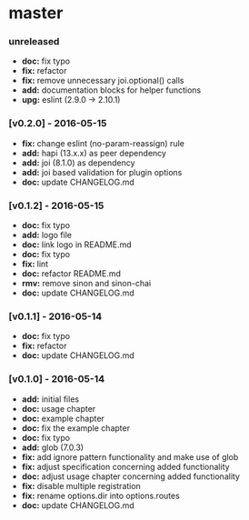 # master

### unreleased
- **doc:** fix typo
- **fix:** refactor
- **fix:** remove unnecessary joi.optional() calls
- **add:** documentation blocks for helper functions
- **upg:** eslint (2.9.0 -> 2.10.1)

### [v0.2.0] - 2016-05-15
- **fix:** change eslint (no-param-reassign) rule
- **add:** hapi (13.x.x) as peer dependency
- **add:** joi (8.1.0) as dependency
- **add:** joi based validation for plugin options
- **doc:** update CHANGELOG.md

### [v0.1.2] - 2016-05-15
- **doc:** fix typo
- **add:** logo file
- **doc:** link logo in README.md
- **doc:** fix typo
- **fix:** lint
- **doc:** refactor README.md
- **rmv:** remove sinon and sinon-chai
- **doc:** update CHANGELOG.md

### [v0.1.1] - 2016-05-14
- **doc:** fix typo
- **fix:** refactor
- **doc:** update CHANGELOG.md

### [v0.1.0] - 2016-05-14
- **add:** initial files
- **doc:** usage chapter
- **doc:** example chapter
- **doc:** fix the example chapter
- **doc:** fix typo
- **add:** glob (7.0.3)
- **fix:** add ignore pattern functionality and make use of glob
- **fix:** adjust specification concerning added functionality
- **doc:** adjust usage chapter concerning added functionality
- **fix:** disable multiple registration
- **fix:** rename options.dir into options.routes
- **doc:** update CHANGELOG.md